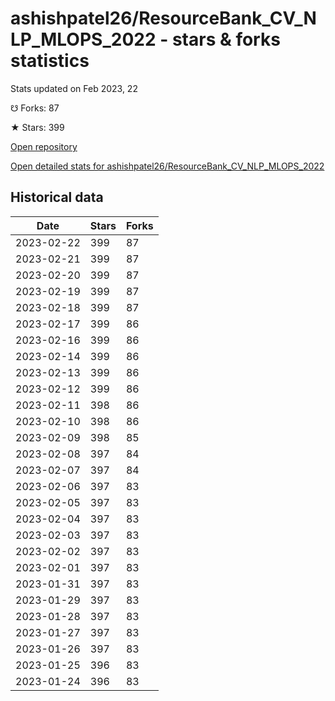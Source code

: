 # ashishpatel26/ResourceBank_CV_NLP_MLOPS_2022 - stars & forks statistics

Stats updated on Feb 2023, 22

☋ Forks: 87

★ Stars: 399

[Open repository](https://github.com/ashishpatel26/ResourceBank_CV_NLP_MLOPS_2022)

[Open detailed stats for ashishpatel26/ResourceBank_CV_NLP_MLOPS_2022](https://reviewgithub.com/rep/ashishpatel26/ResourceBank_CV_NLP_MLOPS_2022)

## Historical data
| Date | Stars | Forks |
|------|-------|-------|
| 2023-02-22 | 399 | 87 | 
| 2023-02-21 | 399 | 87 | 
| 2023-02-20 | 399 | 87 | 
| 2023-02-19 | 399 | 87 | 
| 2023-02-18 | 399 | 87 | 
| 2023-02-17 | 399 | 86 | 
| 2023-02-16 | 399 | 86 | 
| 2023-02-14 | 399 | 86 | 
| 2023-02-13 | 399 | 86 | 
| 2023-02-12 | 399 | 86 | 
| 2023-02-11 | 398 | 86 | 
| 2023-02-10 | 398 | 86 | 
| 2023-02-09 | 398 | 85 | 
| 2023-02-08 | 397 | 84 | 
| 2023-02-07 | 397 | 84 | 
| 2023-02-06 | 397 | 83 | 
| 2023-02-05 | 397 | 83 | 
| 2023-02-04 | 397 | 83 | 
| 2023-02-03 | 397 | 83 | 
| 2023-02-02 | 397 | 83 | 
| 2023-02-01 | 397 | 83 | 
| 2023-01-31 | 397 | 83 | 
| 2023-01-29 | 397 | 83 | 
| 2023-01-28 | 397 | 83 | 
| 2023-01-27 | 397 | 83 | 
| 2023-01-26 | 397 | 83 | 
| 2023-01-25 | 396 | 83 | 
| 2023-01-24 | 396 | 83 | 

